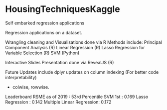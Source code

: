 # HousingTechniquesKaggle
Self embarked regression applications

Regression applications on a dataset.

Wrangling cleaning and Visualisations done via R
Methods include:
Principal Component Analysis (R)
Linear Regression (R)
Lasso Regression for Variable Selection (R)
SVM (Python) 

Interactive Slides Presentation done via RevealJS (R)

Future Updates include dplyr updates on column indexing (For better code interpretability)
- colwise, rowwise.

Leaderboard RSME as of 2019 : 53rd Percentile
SVM 1st : 0.169
Lasso Regression : 0.142
Multiple Linear Regression: 0.172
